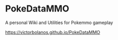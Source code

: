 # PokeDataMMO
A personal Wiki and Utilities for Pokemmo gameplay

https://victorbolanos.github.io/PokeDataMMO
